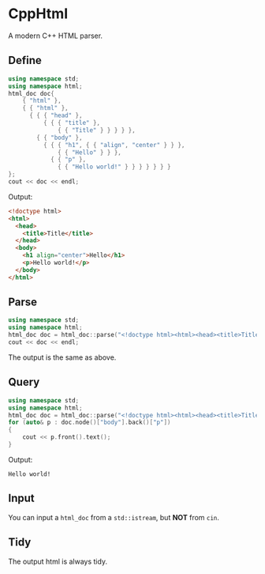 # CppHtml
A modern C++ HTML parser.

## Define
``` cpp
using namespace std;
using namespace html;
html_doc doc{
    { "html" },
    { { "html" },
      { { { "head" },
          { { { "title" },
              { { "Title" } } } } },
        { { "body" },
          { { { "h1", { { "align", "center" } } },
              { { "Hello" } } },
            { { "p" },
              { { "Hello world!" } } } } } } }
};
cout << doc << endl;
```
Output:
``` html
<!doctype html>
<html>
  <head>
    <title>Title</title>
  </head>
  <body>
    <h1 align="center">Hello</h1>
    <p>Hello world!</p>
  </body>
</html>
```

## Parse
``` cpp
using namespace std;
using namespace html;
html_doc doc = html_doc::parse("<!doctype html><html><head><title>Title</title></head><body><h1 align=\"center\">Hello</h1><p>Hello world!</p></body></html>");
cout << doc << endl;
```
The output is the same as above.

## Query
``` cpp
using namespace std;
using namespace html;
html_doc doc = html_doc::parse("<!doctype html><html><head><title>Title<!--</title>--></head></title><body><h1 align=\"center\">Hello</h1><p>Hello <p>world!<br/></body></html>");
for (auto& p : doc.node()["body"].back()["p"])
{
    cout << p.front().text();
}
```
Output:
```
Hello world!
```

## Input
You can input a `html_doc` from a `std::istream`, but **NOT** from `cin`.

## Tidy
The output html is always tidy.
